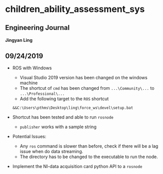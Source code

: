 # children_ability_assessment_sys
## Engineering Journal
#### Jingyan Ling

## 09/24/2019

- ROS with Windows
  - Visual Studio 2019 version has been changed on the windows machine
  - The shortcut of `cmd` has been changed from `...\Community\...` to `...\Professional\...`
  - Add the following target to the `ROS` shortcut
  ~~~
  &&C:\Users\pthms\Desktop\ling\force_ws\devel\setup.bat
  ~~~
- Shortcut has been tested and able to run `rosnode`
  - `publisher` works with a sample string
- Potential Issues:
  - Any `ros` command is slower than before, check if there will be a lag issue when do data streaming.
  - The directory has to be changed to the executable to run the node.
  
  
- Implement the NI-data acquisition card python API to a `rosnode`